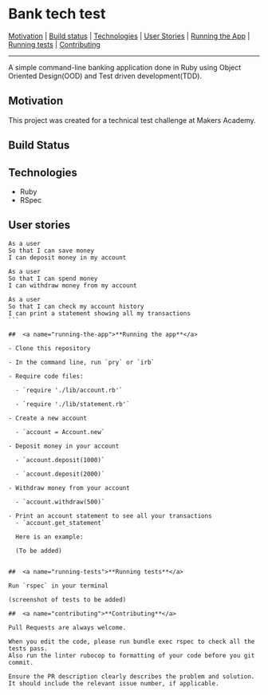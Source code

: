# Bank tech test

[Motivation](#motivation) | [Build status](#build-status) | [Technologies](#technologies) | [User Stories](#user-stories) | [Running the App](#running-the-app) | [Running tests](#running-tests) | [Contributing](#contributing)

----
A simple command-line banking application done in Ruby using Object Oriented Design(OOD) and Test driven development(TDD).

##  <a name="motivation">**Motivation**</a>

This project was created for a technical test challenge at Makers Academy.

##  <a name="build-status">**Build Status**</a>

##  <a name="technologies">**Technologies**</a>

- Ruby
- RSpec

##  <a name="user-stories">**User stories**</a>

```
As a user
So that I can save money
I can deposit money in my account
```

```
As a user
So that I can spend money
I can withdraw money from my account
```

````
As a user
So that I can check my account history
I can print a statement showing all my transactions
```

##  <a name="running-the-app">**Running the app**</a>

- Clone this repository

- In the command line, run `pry` or `irb`

- Require code files:

  - `require './lib/account.rb'`

  - `require './lib/statement.rb'`

- Create a new account

  - `account = Account.new`

- Deposit money in your account

  - `account.deposit(1000)`

  - `account.deposit(2000)`

- Withdraw money from your account

  - `account.withdraw(500)`

- Print an account statement to see all your transactions
  - `account.get_statement`

  Here is an example:

  (To be added)


##  <a name="running-tests">**Running tests**</a>

Run `rspec` in your terminal

(screenshot of tests to be added)

##  <a name="contributing">**Contributing**</a>

Pull Requests are always welcome.

When you edit the code, please run bundle exec rspec to check all the tests pass.
Also run the linter rubocop to formatting of your code before you git commit.

Ensure the PR description clearly describes the problem and solution. It should include the relevant issue number, if applicable.
